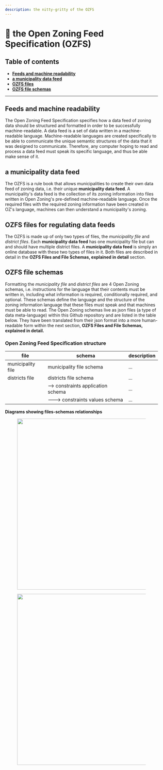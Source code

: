 ```yaml
---
description: the nitty-gritty of the OZFS
---
```


# 🌟 the Open Zoning Feed Specification (OZFS)

## Table of contents

* [**Feeds and machine readability**](the-open-zoning-feed-specification-ozfs.md#feeds-and-machine-readability)
* [**a municipality data feed**](the-open-zoning-feed-specification-ozfs.md#a-municipality-data-feed)
* [**OZFS files**](the-open-zoning-feed-specification-ozfs.md#ozfs-files)
* [**OZFS file schemas**](the-open-zoning-feed-specification-ozfs.md#ozfs-file-schemas)

***

## Feeds and machine readability

The Open Zoning Feed Specification specifies how a data feed of zoning data should be structured and formatted in order to be successfully machine-readable. A data feed is a set of data written in a machine-readable language. Machine-readable languages are created specifically to be able to communicate the unique semantic structures of the data that it was designed to communicate. Therefore, any computer hoping to read and process a data feed must speak its specific language, and thus be able make sense of it.

## a municipality data feed

The OZFS is a rule book that allows municipalities to create their own data feed of zoning data, i.e. their unique **municipality data feed**. A municipality's data feed is the collection of its zoning information into files written in Open Zoning's pre-defined machine-readable language. Once the required files with the required zoning information have been created in OZ's language, machines can then understand a municipality's zoning.

## OZFS files for regulating data feeds

The OZFS is made up of only two types of files, the _municipality file_ and _district files_. Each **municipality data feed** has one municipality file but can and should have multiple district files. A **municipality data feed** is simply an online database with these two types of files in it. Both files are described in detail in the **OZFS Files and File Schemas, explained in detail** section.

## OZFS file schemas

Formatting the _municipality file_ and _district files_ are 4 Open Zoning schemas, i.e. instructions for the language that their contents must be written in, including what information is required, conditionally required, and optional. These schemas define the language and the structure of the zoning information language that these files must speak and that machines must be able to read. The Open Zoning schemas live as json files (a type of data meta-language) within this Github repository and are listed in the table below. They have been translated from their json format into a more human-readable form within the next section, **OZFS Files and File Schemas, explained in detail.**

### **Open Zoning Feed Specification structure**

| file              | schema                             | description |
| ----------------- | ---------------------------------- | ----------- |
| municipality file | municipality file schema           | ...         |
| districts file    | districts file schema              | ...         |
|                   | --> constraints application schema | ...         |
|                   | ---> constraints values schema     | ...         |

**Diagrams showing files-schemas relationships**

<figure><img src="broken-reference" alt="" width="563"><figcaption></figcaption></figure>

<figure><img src="broken-reference" alt="" width="563"><figcaption></figcaption></figure>
